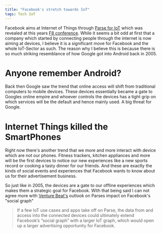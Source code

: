 ```yaml
---
title: "Facebook's stretch towards IoT"
tags: Tech IoT
---
```


Facebook aims at Internet of Things through [Parse for IoT](http://blog.parse.com/2015/03/25/connecting-hardware-with-the-cloud-parse-for-iot/) which was revealed at this years [F8 conference](https://fbf8.com/). While it seems a bit odd at first that a company which started by connecting people through the internet is now aiming at devices, I believe it is a significant move for Facebook and the whole IoT-Sector as such. The reason why I believe this is because there is so much striking resemblance of how Google got into Android back in 2005.

# Anyone remember Android?
Back then Google saw the trend that online access will shift from traditional computers to mobile devices. These devices essentially became a gate to Googles online empire and whoever controls the devices has a tight grip on which services will be the default and hence mainly used. A big threat for Google.

# Internet Things killed the SmartPhones
Right now there's another trend that we more and more interact with device which are not our phones. Fitness trackers, kitchen appliances and more will be the first devices to notice our new experiences like a new sports record or cooking a tasty dinner for our friends. And these are exactly the kinds of social events and experiences that Facebook wants to know about us for their advertisement business.

So just like in 2005, the devices are a gate to our offline experiences which makes them a strategic goal for Facebook. With that being said I can not agree more with [Venture Beat's](http://venturebeat.com/2015/03/25/facebooks-parse-unveils-sdks-for-the-internet-of-things/) outlook on Parses impact on Facebook's "social graph"

> If a few IoT use cases and apps take off on Parse, the data from and access into the connected devices could ultimately extend Facebook’s “social graph” with a larger IoT graph, which would open up a larger advertising opportunity for Facebook.
